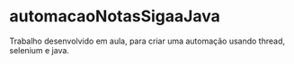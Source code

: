 # automacaoNotasSigaaJava
Trabalho desenvolvido em aula, para criar uma automação usando thread, selenium e java.

